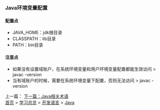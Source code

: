 ### Java环境变量配置

#### 配置点
* JAVA_HOME：jdk根目录
* CLASSPATH：lib目录
* PATH：bin目录

#### 注意点
* 如果没有设置域账户，在系统环境变量和用户环境变量配置都能生效访问 > javac -version
* 当有域账户的时候，需要在系统环境变量下配置，否则无法访问 > javac -version

  
上一篇： [下一篇：Java相关术语](201905001.md)  
[首页](../../README.md) > [学习总览](../../introduction/studyCatalogList.md) > [开发语言](../developmentLanguage/developmentLanguage.md) > [Java](java.md) 
